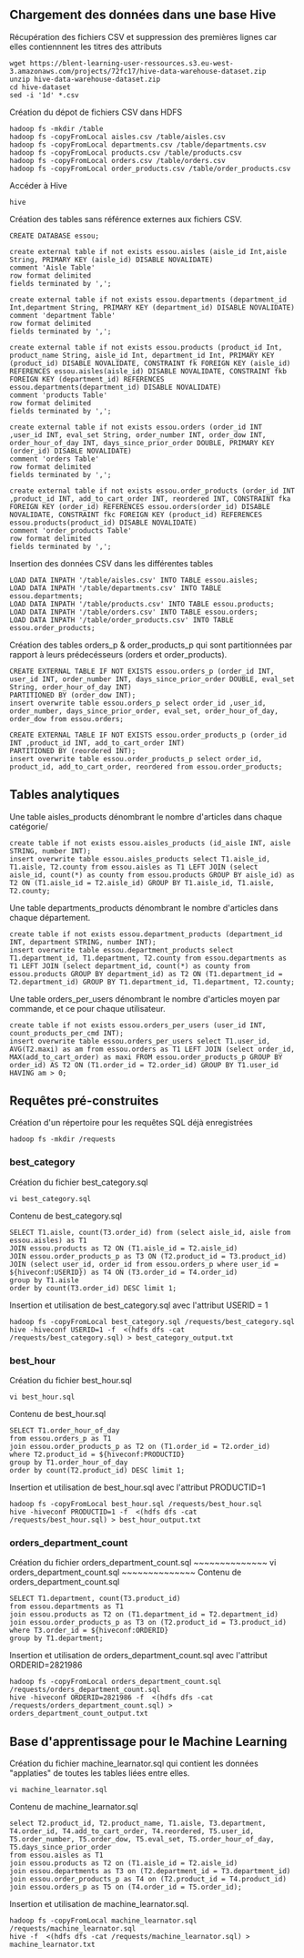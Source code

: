 <h2>Chargement des données dans une base Hive</h2>

Récupération des fichiers CSV et suppression des premières lignes car elles contiennnent les titres des attributs

~~~~~~~~~~~~~~
wget https://blent-learning-user-ressources.s3.eu-west-3.amazonaws.com/projects/72fc17/hive-data-warehouse-dataset.zip
unzip hive-data-warehouse-dataset.zip
cd hive-dataset
sed -i '1d' *.csv
~~~~~~~~~~~~~~

Création du dépot de fichiers CSV dans HDFS
~~~~~~~~~~~~~~
hadoop fs -mkdir /table
hadoop fs -copyFromLocal aisles.csv /table/aisles.csv
hadoop fs -copyFromLocal departments.csv /table/departments.csv
hadoop fs -copyFromLocal products.csv /table/products.csv
hadoop fs -copyFromLocal orders.csv /table/orders.csv
hadoop fs -copyFromLocal order_products.csv /table/order_products.csv
~~~~~~~~~~~~~~

Accéder à Hive
~~~~~~~~~~~~~~
hive
~~~~~~~~~~~~~~

Création des tables sans référence externes aux fichiers CSV.
~~~~~~~~~~~~~~
CREATE DATABASE essou;

create external table if not exists essou.aisles (aisle_id Int,aisle String, PRIMARY KEY (aisle_id) DISABLE NOVALIDATE)
comment 'Aisle Table'
row format delimited
fields terminated by ',';

create external table if not exists essou.departments (department_id Int,department String, PRIMARY KEY (department_id) DISABLE NOVALIDATE)
comment 'department Table'
row format delimited
fields terminated by ',';

create external table if not exists essou.products (product_id Int, product_name String, aisle_id Int, department_id Int, PRIMARY KEY (product_id) DISABLE NOVALIDATE, CONSTRAINT fk FOREIGN KEY (aisle_id) REFERENCES essou.aisles(aisle_id) DISABLE NOVALIDATE, CONSTRAINT fkb FOREIGN KEY (department_id) REFERENCES essou.departments(department_id) DISABLE NOVALIDATE)
comment 'products Table'
row format delimited
fields terminated by ',';

create external table if not exists essou.orders (order_id INT ,user_id INT, eval_set String, order_number INT, order_dow INT, order_hour_of_day INT, days_since_prior_order DOUBLE, PRIMARY KEY (order_id) DISABLE NOVALIDATE)
comment 'orders Table'
row format delimited
fields terminated by ',';

create external table if not exists essou.order_products (order_id INT ,product_id INT, add_to_cart_order INT, reordered INT, CONSTRAINT fka FOREIGN KEY (order_id) REFERENCES essou.orders(order_id) DISABLE NOVALIDATE, CONSTRAINT fkc FOREIGN KEY (product_id) REFERENCES essou.products(product_id) DISABLE NOVALIDATE)
comment 'order_products Table'
row format delimited
fields terminated by ',';
~~~~~~~~~~~~~~

Insertion des données CSV dans les différentes tables
~~~~~~~~~~~~~~
LOAD DATA INPATH '/table/aisles.csv' INTO TABLE essou.aisles;
LOAD DATA INPATH '/table/departments.csv' INTO TABLE essou.departments;
LOAD DATA INPATH '/table/products.csv' INTO TABLE essou.products;
LOAD DATA INPATH '/table/orders.csv' INTO TABLE essou.orders;
LOAD DATA INPATH '/table/order_products.csv' INTO TABLE essou.order_products;
~~~~~~~~~~~~~~

Création des tables orders_p & order_products_p qui sont partitionnées par rapport à leurs prédecésseurs (orders et order_products).
~~~~~~~~~~~~~~
CREATE EXTERNAL TABLE IF NOT EXISTS essou.orders_p (order_id INT, user_id INT, order_number INT, days_since_prior_order DOUBLE, eval_set String, order_hour_of_day INT) 
PARTITIONED BY (order_dow INT);
insert overwrite table essou.orders_p select order_id ,user_id, order_number, days_since_prior_order, eval_set, order_hour_of_day, order_dow from essou.orders;
~~~~~~~~~~~~~~

~~~~~~~~~~~~~~
CREATE EXTERNAL TABLE IF NOT EXISTS essou.order_products_p (order_id INT ,product_id INT, add_to_cart_order INT) 
PARTITIONED BY (reordered INT);
insert overwrite table essou.order_products_p select order_id, product_id, add_to_cart_order, reordered from essou.order_products;
~~~~~~~~~~~~~~

<h2>Tables analytiques</h2>

Une table aisles_products dénombrant le nombre d'articles dans chaque catégorie/
~~~~~~~~~~~~~~
create table if not exists essou.aisles_products (id_aisle INT, aisle STRING, number INT);
insert overwrite table essou.aisles_products select T1.aisle_id, T1.aisle, T2.county from essou.aisles as T1 LEFT JOIN (select aisle_id, count(*) as county from essou.products GROUP BY aisle_id) as T2 ON (T1.aisle_id = T2.aisle_id) GROUP BY T1.aisle_id, T1.aisle, T2.county;
~~~~~~~~~~~~~~

Une table departments_products dénombrant le nombre d'articles dans chaque département.
~~~~~~~~~~~~~~
create table if not exists essou.department_products (department_id INT, department STRING, number INT);
insert overwrite table essou.department_products select T1.department_id, T1.department, T2.county from essou.departments as T1 LEFT JOIN (select department_id, count(*) as county from essou.products GROUP BY department_id) as T2 ON (T1.department_id = T2.department_id) GROUP BY T1.department_id, T1.department, T2.county;
~~~~~~~~~~~~~~

Une table orders_per_users dénombrant le nombre d'articles moyen par commande, et ce pour chaque utilisateur.
~~~~~~~~~~~~~~
create table if not exists essou.orders_per_users (user_id INT, count_products_per_cmd INT);
insert overwrite table essou.orders_per_users select T1.user_id, AVG(T2.maxi) as am from essou.orders as T1 LEFT JOIN (select order_id, MAX(add_to_cart_order) as maxi FROM essou.order_products_p GROUP BY order_id) AS T2 ON (T1.order_id = T2.order_id) GROUP BY T1.user_id HAVING am > 0;
~~~~~~~~~~~~~~

<h2>Requêtes pré-construites</h2>

Création d'un répertoire pour les requêtes SQL déjà enregistrées
~~~~~~~~~~~~~~
hadoop fs -mkdir /requests
~~~~~~~~~~~~~~
<h3>best_category</h3>

Création du fichier best_category.sql

~~~~~~~~~~~~~~
vi best_category.sql
~~~~~~~~~~~~~~

Contenu de best_category.sql
~~~~~~~~~~~~~~
SELECT T1.aisle, count(T3.order_id) from (select aisle_id, aisle from essou.aisles) as T1
JOIN essou.products as T2 ON (T1.aisle_id = T2.aisle_id)
JOIN essou.order_products_p as T3 ON (T2.product_id = T3.product_id) 
JOIN (select user_id, order_id from essou.orders_p where user_id = ${hiveconf:USERID}) as T4 ON (T3.order_id = T4.order_id) 
group by T1.aisle
order by count(T3.order_id) DESC limit 1;
~~~~~~~~~~~~~~

Insertion et utilisation de best_category.sql avec l'attribut USERID = 1
~~~~~~~~~~~~~~
hadoop fs -copyFromLocal best_category.sql /requests/best_category.sql
hive -hiveconf USERID=1 -f  <(hdfs dfs -cat /requests/best_category.sql) > best_category_output.txt
~~~~~~~~~~~~~~

<h3>best_hour</h3>

Création du fichier best_hour.sql
~~~~~~~~~~~~~~
vi best_hour.sql
~~~~~~~~~~~~~~

Contenu de best_hour.sql
~~~~~~~~~~~~~~
SELECT T1.order_hour_of_day
from essou.orders_p as T1
join essou.order_products_p as T2 on (T1.order_id = T2.order_id)
where T2.product_id = ${hiveconf:PRODUCTID}
group by T1.order_hour_of_day
order by count(T2.product_id) DESC limit 1;
~~~~~~~~~~~~~~

Insertion et utilisation de best_hour.sql avec l'attribut PRODUCTID=1
~~~~~~~~~~~~~~
hadoop fs -copyFromLocal best_hour.sql /requests/best_hour.sql
hive -hiveconf PRODUCTID=1 -f  <(hdfs dfs -cat /requests/best_hour.sql) > best_hour_output.txt
~~~~~~~~~~~~~~

<h3>orders_department_count</h3>
Création du fichier orders_department_count.sql
~~~~~~~~~~~~~~
vi orders_department_count.sql
~~~~~~~~~~~~~~
Contenu de orders_department_count.sql

~~~~~~~~~~~~~~
SELECT T1.department, count(T3.product_id)
from essou.departments as T1
join essou.products as T2 on (T1.department_id = T2.department_id)
join essou.order_products_p as T3 on (T2.product_id = T3.product_id)
where T3.order_id = ${hiveconf:ORDERID}
group by T1.department;
~~~~~~~~~~~~~~
Insertion et utilisation de orders_department_count.sql avec l'attribut ORDERID=2821986

~~~~~~~~~~~~~~
hadoop fs -copyFromLocal orders_department_count.sql /requests/orders_department_count.sql
hive -hiveconf ORDERID=2821986 -f  <(hdfs dfs -cat /requests/orders_department_count.sql) > orders_department_count_output.txt
~~~~~~~~~~~~~~





<h2>Base d'apprentissage pour le Machine Learning</h2>

Création du fichier machine_learnator.sql qui contient les données "applaties" de toutes les tables liées entre elles.
~~~~~~~~~~~~~~
vi machine_learnator.sql
~~~~~~~~~~~~~~
Contenu de machine_learnator.sql
~~~~~~~~~~~~~~
select T2.product_id, T2.product_name, T1.aisle, T3.department, T4.order_id, T4.add_to_cart_order, T4.reordered, T5.user_id, T5.order_number, T5.order_dow, T5.eval_set, T5.order_hour_of_day, T5.days_since_prior_order
from essou.aisles as T1 
join essou.products as T2 on (T1.aisle_id = T2.aisle_id)
join essou.departments as T3 on (T2.department_id = T3.department_id)
join essou.order_products_p as T4 on (T2.product_id = T4.product_id)
join essou.orders_p as T5 on (T4.order_id = T5.order_id);
~~~~~~~~~~~~~~

Insertion et utilisation de machine_learnator.sql.
~~~~~~~~~~~~~~
hadoop fs -copyFromLocal machine_learnator.sql /requests/machine_learnator.sql
hive -f  <(hdfs dfs -cat /requests/machine_learnator.sql) > machine_learnator.txt
~~~~~~~~~~~~~~
